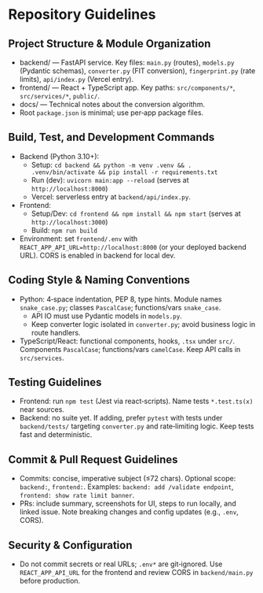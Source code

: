 # Repository Guidelines

## Project Structure & Module Organization
- backend/ — FastAPI service. Key files: `main.py` (routes), `models.py` (Pydantic schemas), `converter.py` (FIT conversion), `fingerprint.py` (rate limits), `api/index.py` (Vercel entry).
- frontend/ — React + TypeScript app. Key paths: `src/components/*`, `src/services/*`, `public/`.
- docs/ — Technical notes about the conversion algorithm.
- Root `package.json` is minimal; use per‑app package files.

## Build, Test, and Development Commands
- Backend (Python 3.10+):
  - Setup: `cd backend && python -m venv .venv && . .venv/bin/activate && pip install -r requirements.txt`
  - Run (dev): `uvicorn main:app --reload` (serves at `http://localhost:8000`)
  - Vercel: serverless entry at `backend/api/index.py`.
- Frontend:
  - Setup/Dev: `cd frontend && npm install && npm start` (serves at `http://localhost:3000`)
  - Build: `npm run build`
- Environment: set `frontend/.env` with `REACT_APP_API_URL=http://localhost:8000` (or your deployed backend URL). CORS is enabled in backend for local dev.

## Coding Style & Naming Conventions
- Python: 4‑space indentation, PEP 8, type hints. Module names `snake_case.py`; classes `PascalCase`; functions/vars `snake_case`.
  - API IO must use Pydantic models in `models.py`.
  - Keep converter logic isolated in `converter.py`; avoid business logic in route handlers.
- TypeScript/React: functional components, hooks, `.tsx` under `src/`. Components `PascalCase`; functions/vars `camelCase`. Keep API calls in `src/services`.

## Testing Guidelines
- Frontend: run `npm test` (Jest via react‑scripts). Name tests `*.test.ts(x)` near sources.
- Backend: no suite yet. If adding, prefer `pytest` with tests under `backend/tests/` targeting `converter.py` and rate‑limiting logic. Keep tests fast and deterministic.

## Commit & Pull Request Guidelines
- Commits: concise, imperative subject (≤72 chars). Optional scope: `backend:`, `frontend:`. Examples: `backend: add /validate endpoint`, `frontend: show rate limit banner`.
- PRs: include summary, screenshots for UI, steps to run locally, and linked issue. Note breaking changes and config updates (e.g., `.env`, CORS).

## Security & Configuration
- Do not commit secrets or real URLs; `.env*` are git‑ignored. Use `REACT_APP_API_URL` for the frontend and review CORS in `backend/main.py` before production.
